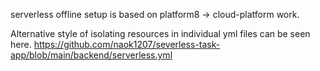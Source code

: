 serverless offline setup is based on platform8 -> cloud-platform work.

Alternative style of isolating resources in individual yml files can be seen here. https://github.com/naok1207/severless-task-app/blob/main/backend/serverless.yml

